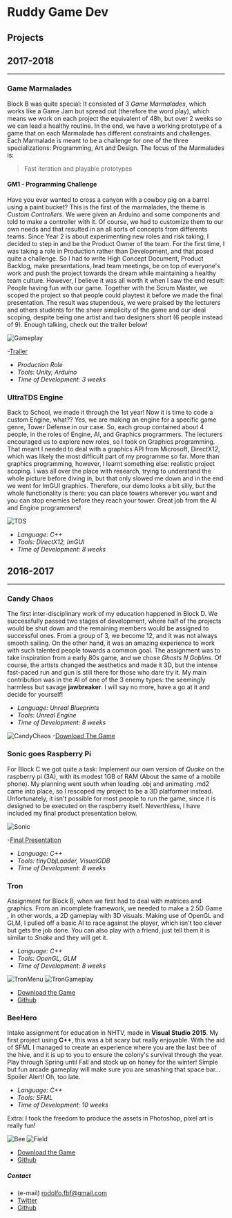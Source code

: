 # Ruddy Game Dev

## Projects

## 2017-2018
------------------------------------------------------------------------------------------

### Game Marmalades
Block B was quite special: It consisted of 3 _Game Marmalades_, which works like a Game Jam but spread out (therefore the word play), which means we work on each project the equivalent of 48h, but over 2 weeks so we can lead a healthy routine. In the end, we have a working prototype of a game that on each Marmalade has different constraints and challenges. Each Marmalade is meant to be a challenge for one of the three specializations: Programming, Art and Design. The focus of the Marmalades is: 

> Fast iteration and playable prototypes

#### GM1 - Programming Challenge
Have you ever wanted to cross a canyon with a cowboy pig on a barrel using a paint bucket? This is the first of the marmalades, the theme is _Custom Controllers_. We were given an Arduino and some components and told to make a controller with it. Of course, we had to customize them to our own needs and that resulted in an all sorts of concepts from differents teams. Since Year 2 is about experimenting new roles and risk taking, I decided to step in and be the Product Owner of the team. For the first time, I was taking a role in Production rather than Development, and that posed quite a challenge. So I had to write High Concept Document, Product Backlog, make presentations, lead team meetings, be on top of everyone's work and push the project towards the dream while maintaining a healthy team culture. However, I believe it was all worth it when I saw the end result: People having fun with our game. Together with the Scrum Master, we scoped the project so that people could playtest it before we made the final presentation. The result was stupendous, we were praised by the lecturers and others students for the sheer simplicity of the game and our ideal scoping, despite being one artist and two designers short (6 people instead of 9). Enough talking, check out the trailer below!

![Gameplay](https://Rodolfo377.github.io/Images/Barrel_Trash.png)



-[Trailer](https://www.dropbox.com/s/kv3k60186z24hyq/BarrelRoll.gif?dl=0)

* _Production Role_
* _Tools: Unity, Arduino_
* _Time of Development: 3 weeks_

### UltraTDS Engine
Back to School, we made it through the 1st year! Now it is time to code a custom Engine, what?? Yes, we are making an engine for a specific game genre, Tower Defense in our case. So, each group contained about 4 people, in the roles of Engine, AI, and Graphics programmers. The lecturers encouraged us to explore new roles, so I took on Graphics programming. That meant I needed to deal with a 
graphics API from Microsoft, DirectX12, which was likely the most difficult part of my programme so far. More than graphics programming, however, I learnt something else: realistic project scoping. I was all over the place with research, trying to understand the whole picture before diving in, but that only slowed me down and in the end we went for ImGUI graphics. Therefore, our demo looks a bit silly, but the whole functionality is there: you can place towers wherever you want and you can stop enemies before they reach your tower. Great job from the AI and Engine programmers!

![TDS](https://Rodolfo377.github.io/Images/ultratds.png)

* _Language: C++_
* _Tools: DirectX12, ImGUI_
* _Time of Development: 8 weeks_

## 2016-2017
------------------------------------------------------------------------------------------


### Candy Chaos
The first inter-disciplinary work of my education happened in Block D. We successfully passed two stages of development, where half of the projects would be shut down and the remaining members would be assigned to successful ones. From a group of 3, we become 12, and it was not always smooth sailing. On the other hand, it was an amazing experience to work with such talented people towards a common goal. The assignment was to take inspiration from a early 80s game, and we chose _Ghosts N Goblins_. Of course, the artists changed the aesthetics and made it 3D, but the intense fast-paced run and gun is still there for those who dare try it. My main contribution was in the AI of one of the 3 enemy types: the seemingly harmless but savage **jawbreaker**. I will say no more, have a go at it and decide for yourself!

* _Language: Unreal Blueprints_
* _Tools: Unreal Engine_
* _Time of Development: 8 weeks_

![CandyChaos](https://Rodolfo377.github.io/Images/candychaos_pic.png)
-[Download The Game](https://drive.google.com/open?id=0B3e0watf0f_5MkFqcDdtTWdIVXc)

### Sonic goes Raspberry Pi
For Block C we got quite a task: Implement our own version of _Quake_ on the raspberry pi (3A), with its modest 1GB of RAM (About the same of a mobile phone). My planning went south when loading .obj and animating .md2 came into place, so I rescoped my project to be a 3D platformer instead. Unfortunately, it isn't possible for most people to run the game, since it is designed to be executed on the raspberry itself. Neverthless, I have included my final product presentation below.

![Sonic](https://Rodolfo377.github.io/Images/sonic_collision.jpg)

-[Final Presentation](https://drive.google.com/open?id=1chgHXvUsE2nqvzrMd62hmD30fNPk1246)

* _Language: C++_
* _Tools: tinyObjLoader, VisualGDB_
* _Time of Development: 8 weeks_

### Tron
Assignment for Block B, when we first had to deal with matrices and graphics. From an incomplete framework, we needed to make a 2.5D Game , in other words, a 2D gameplay with 3D visuals. Making use of OpenGL and GLM, I pulled off a basic AI to race against the player, which isn't too clever but gets the job done. You can also play with a friend, just tell them it is similar to _Snake_ and they will get it.

* _Language: C++_
* _Tools: OpenGL, GLM_
* _Time of Development: 8 weeks_

![TronMenu](https://Rodolfo377.github.io/Images/Tron_menu.PNG)
![TronGameplay](https://Rodolfo377.github.io/Images/tron_gameplay.png)

* [Download the Game](https://drive.google.com/open?id=0B3e0watf0f_5eDliY21aa1lXam8)
* [Github](https://github.com/Rodolfo377/Tron/tree/master/Aquarius)


### BeeHero
Intake assignment for education in NHTV, made in **Visual Studio 2015**. 
My first project using **C++**, this was a bit scary but really enjoyable. With the aid of SFML I managed to create an experience where you are the last bee of the hive, and it is up to you to ensure the colony's survival through the year. Play through Spring until Fall and stock up on honey for the winter! Simple but fun arcade gameplay will make sure you are smashing that space bar... Spoiler Alert! Oh, too late. 

* _Language: C++_
* _Tools: SFML_
* _Time of Development: 10 weeks_

Extra: I took the freedom to produce the assets in Photoshop, pixel art is really fun!

![Bee](https://Rodolfo377.github.io/Images/Bee_1.png) 
![Field](https://Rodolfo377.github.io/Images/Spring_Field_1.png) 

* [Download the Game](https://www.dropbox.com/s/hmmsv8d5aduwc8t/BeeHero_Release.rar?dl=0)
* [Github](https://github.com/Rodolfo377/Beehero)


##### Contact 
* (e-mail) rodolfo.fbf@gmail.com
* [Twitter](https://twitter.com/RodolfoBianchi1)
* [Github](https://github.com/Rodolfo377)
